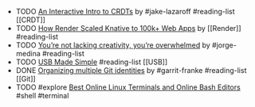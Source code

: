 - TODO [An Interactive Intro to CRDTs](https://jakelazaroff.com/words/an-interactive-intro-to-crdts/) by #jake-lazaroff #reading-list [[CRDT]]
- TODO [How Render Scaled Knative to 100k+ Web Apps](https://render.com/blog/knative) by [[Render]] #reading-list
- TODO [You’re not lacking creativity, you’re overwhelmed](https://newsletter.thejorgemedina.com/p/youre-not-lacking-creativity-youre) by #jorge-medina #reading-list
- TODO [USB Made Simple](https://www.usbmadesimple.co.uk/) #reading-list [[USB]]
- DONE [Organizing multiple Git identities](https://garrit.xyz/posts/2023-10-13-organizing-multiple-git-identities) by #garrit-franke #reading-list [[Git]]
- TODO #explore [Best Online Linux Terminals and Online Bash Editors](https://itsfoss.com/online-linux-terminals/) #shell #terminal